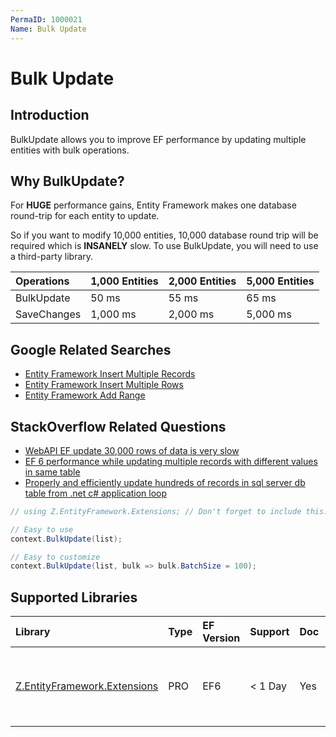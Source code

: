 ```yaml
---
PermaID: 1000021
Name: Bulk Update
---
```


# Bulk Update

## Introduction

BulkUpdate allows you to improve EF performance by updating multiple entities with bulk operations.

## Why BulkUpdate?

For **HUGE** performance gains, Entity Framework makes one database round-trip for each entity to update. 

So if you want to modify 10,000 entities, 10,000 database round trip will be required which is **INSANELY** slow. To use BulkUpdate, you will need to use a third-party library.

|Operations	|1,000 Entities	|2,000 Entities	|5,000 Entities|
|:----------|:----------|:----------|:----------|
|BulkUpdate	|50 ms	|55 ms	|65 ms|
|SaveChanges	|1,000 ms	|2,000 ms	|5,000 ms|

## Google Related Searches

 - [Entity Framework Insert Multiple Records](https://www.google.com/search?q=entity+framework+insert+multiple+records)
 - [Entity Framework Insert Multiple Rows](https://www.google.com/search?q=entity+framework+insert+multiple+rows)
 - [Entity Framework Add Range](https://www.google.com/search?q=entity+framework+add+range)

## StackOverflow Related Questions

 - [WebAPI EF update 30,000 rows of data is very slow](https://stackoverflow.com/questions/38925835/webapi-ef-update-30-000-rows-of-data-is-very-slow)
 - [EF 6 performance while updating multiple records with different values in same table](https://stackoverflow.com/questions/37652873/ef-6-performance-while-updating-multiple-records-with-different-values-in-same-t)
 - [Properly and efficiently update hundreds of records in sql server db table from .net c# application loop](https://stackoverflow.com/questions/37397671/properly-and-efficiently-update-hundreds-of-records-in-sql-server-db-table-from)


```csharp
// using Z.EntityFramework.Extensions; // Don't forget to include this.

// Easy to use
context.BulkUpdate(list);

// Easy to customize
context.BulkUpdate(list, bulk => bulk.BatchSize = 100);
```

## Supported Libraries

|Library	|Type	|EF Version	|Support	|Doc	|Features|
|:----------|:----------|:----------|:----------|:----------|:----------|
|[Z.EntityFramework.Extensions](/ef-extensions)	|PRO	|EF6	|< 1 Day	|Yes	| Bulk SaveChanges<br>Bulk Insert<br>Bulk Update<br>Bulk Delete<br>Bulk Merge|